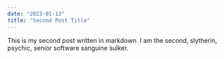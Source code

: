 ```yaml
---
date: "2023-01-13"
title: "Second Post Title"
---
```

This is my second post written in markdown.
I am the second, slytherin, psychic, senior software sanguine sulker.